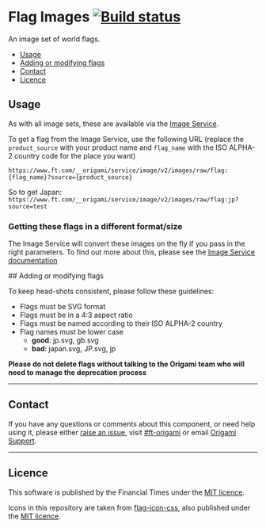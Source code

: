 # Flag Images [![Build status](https://img.shields.io/circleci/project/Financial-Times/origami-flag-images.svg)](https://circleci.com/gh/Financial-Times/origami-flag-images)

An image set of world flags.

- [Usage](#usage)
- [Adding or modifying flags](#adding-or-modifying-flags)
- [Contact](#contact)
- [Licence](#licence)


## Usage

As with all image sets, these are available via the [Image Service](https://www.ft.com/__origami/service/image/v2).

To get a flag from the Image Service, use the following URL (replace the `product_source` with your product name and `flag_name` with the ISO ALPHA-2 country code for the place you want)

`https://www.ft.com/__origami/service/image/v2/images/raw/flag:{flag_name}?source={product_source}`

So to get Japan:
`https://www.ft.com/__origami/service/image/v2/images/raw/flag:jp?source=test`

### Getting these flags in a different format/size

The Image Service will convert these images on the fly if you pass in the right parameters. To find out more about this, please see the [Image Service documentation](https://www.ft.com/__origami/service/image/v2/docs/api)

## Adding or modifying flags

To keep head-shots consistent, please follow these guidelines:

- Flags must be SVG format
- Flags must be in a 4:3 aspect ratio
- Flags must be named according to their ISO ALPHA-2 country
- Flag names must be lower case
	- **good**: jp.svg, gb.svg
	- **bad**: japan.svg, JP.svg, jp

**Please do not delete flags without talking to the Origami team who will need to manage the deprecation process**

----

## Contact

If you have any questions or comments about this component, or need help using it, please either [raise an issue](https://github.com/Financial-Times/origami-flag-images/issues), visit [#ft-origami](https://financialtimes.slack.com/messages/ft-origami/) or email [Origami Support](mailto:origami-support@ft.com).

----

## Licence

This software is published by the Financial Times under the [MIT licence](http://opensource.org/licenses/MIT).

Icons in this repository are taken from [flag-icon-css](https://github.com/lipis/flag-icon-css), also published under the [MIT licence](src/flag-icon-LICENCE).
